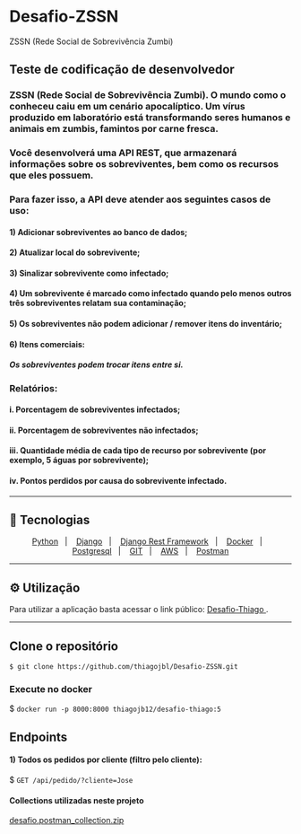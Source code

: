 # Desafio-ZSSN
ZSSN (Rede Social de Sobrevivência Zumbi)

## Teste de codificação de desenvolvedor


### ZSSN (Rede Social de Sobrevivência Zumbi). O mundo como o conheceu caiu em um cenário apocalíptico. Um vírus produzido em laboratório está transformando seres humanos e animais em zumbis, famintos por carne fresca.


### Você desenvolverá uma API REST,  que armazenará informações sobre os sobreviventes, bem como os recursos que eles possuem.
### Para fazer isso, a API deve atender aos seguintes casos de uso:
#### 1) Adicionar sobreviventes ao banco de dados;
#### 2) Atualizar local do sobrevivente;
#### 3) Sinalizar sobrevivente como infectado;
#### 4) Um sobrevivente é marcado como infectado quando pelo menos outros três sobreviventes relatam sua contaminação;
#### 5) Os sobreviventes não podem adicionar / remover itens do inventário;
#### 6) Itens comerciais:
##### Os sobreviventes podem trocar itens entre si.
### Relatórios:
#### i. Porcentagem de sobreviventes infectados;
#### ii. Porcentagem de sobreviventes não infectados;
#### iii. Quantidade média de cada tipo de recurso por sobrevivente (por exemplo, 5 águas por sobrevivente);
#### iv. Pontos perdidos por causa do sobrevivente infectado.

<hr>


## 🚀 Tecnologias
<p align="center">
    <a href="https://www.python.org/">Python</a>&nbsp;&nbsp;&nbsp;|&nbsp;&nbsp;&nbsp;
    <a href="https://www.djangoproject.com/">Django</a></a>&nbsp;&nbsp;&nbsp;|&nbsp;&nbsp;&nbsp;
    <a href="https://www.django-rest-framework.org/api-guide/viewsets/">Django Rest Framework</a></a>&nbsp;&nbsp;&nbsp;|&nbsp;&nbsp;&nbsp;
    <a href="https://www.docker.com/">Docker</a>&nbsp;&nbsp;&nbsp;|&nbsp;&nbsp;&nbsp;
    <a href="https://www.postgresql.org/">Postgresql</a></a>&nbsp;&nbsp;&nbsp;|&nbsp;&nbsp;&nbsp;
    <a href="https://git-scm.com/">GIT</a></a>&nbsp;&nbsp;&nbsp;|&nbsp;&nbsp;&nbsp;
    <a href="https://aws.amazon.com/">AWS</a></a>&nbsp;&nbsp;&nbsp;|&nbsp;&nbsp;&nbsp;
    <a href="https://www.postman.com/">Postman</a>
</p>
<hr>

## ⚙️ Utilização

Para utilizar a aplicação basta acessar o link público: <a href="http://ec2-18-211-64-16.compute-1.amazonaws.com/"> Desafio-Thiago </a>.

<hr>

## Clone o repositório

    $ git clone https://github.com/thiagojbl/Desafio-ZSSN.git


### Execute no docker

   $  ```docker run -p 8000:8000 thiagojb12/desafio-thiago:5```

## Endpoints 

#### 1) Todos os pedidos por cliente (filtro pelo cliente):

  $ ```GET /api/pedido/?cliente=Jose```


#### Collections utilizadas neste projeto


[desafio.postman_collection.zip](https://github.com/thiagojbl/desafio-sistema-pedidos/files/9145635/desafio.postman_collection.zip)

